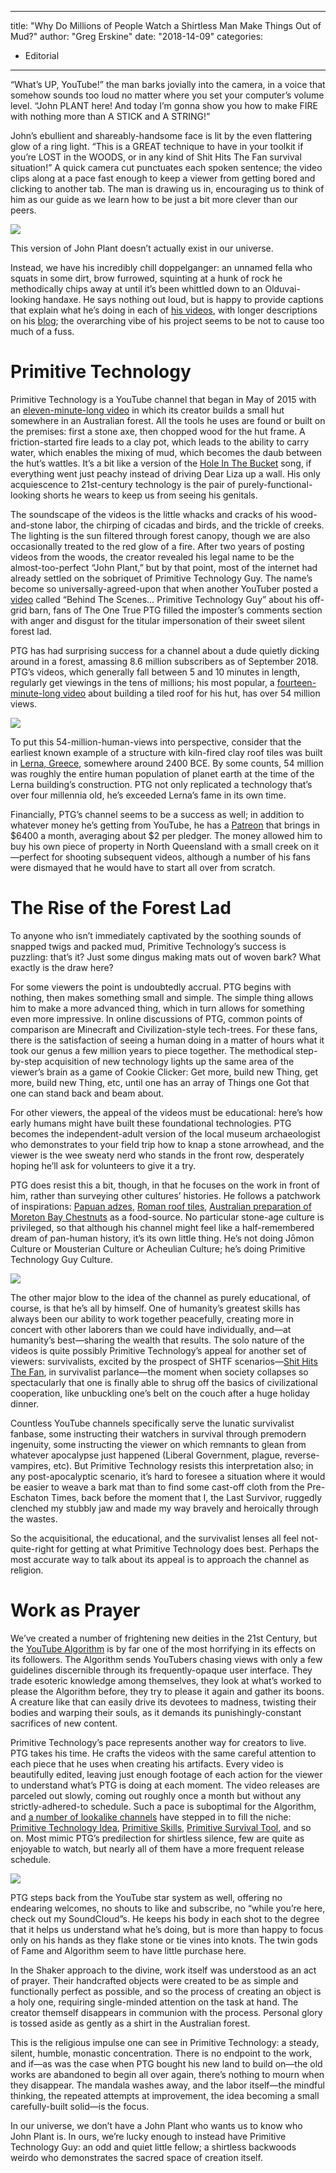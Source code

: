 
---
title: "Why Do Millions of People Watch a Shirtless Man Make Things Out of Mud?"
author: "Greg Erskine"
date: "2018-14-09"
categories:
- Editorial
---

“What’s UP, YouTube!” the man barks jovially into the camera, in a voice that somehow sounds too loud no matter where you set your computer’s volume level. “John PLANT here! And today I’m gonna show you how to make FIRE with nothing more than A STICK and A STRING!”

John’s ebullient and shareably-handsome face is lit by the even flattering glow of a ring light. “This is a GREAT technique to have in your toolkit if you’re LOST in the WOODS, or in any kind of Shit Hits The Fan survival situation!” A quick camera cut punctuates each spoken sentence; the video clips along at a pace fast enough to keep a viewer from getting bored and clicking to another tab. The man is drawing us in, encouraging us to think of him as our guide as we learn how to be just a bit more clever than our peers.

![](https://i2.wp.com/vrvblog.co/wp-content/uploads/2018/09/image2-2.jpg?resize=1170%2C655&#038;ssl=1)

This version of John Plant doesn’t actually exist in our universe.

Instead, we have his incredibly chill doppelganger: an unnamed fella who squats in some dirt, brow furrowed, squinting at a hunk of rock he methodically chips away at until it’s been whittled down to an Olduvai-looking handaxe. He says nothing out loud, but is happy to provide captions that explain what he’s doing in each of [his videos](https://www.youtube.com/channel/UCAL3JXZSzSm8AlZyD3nQdBA), with longer descriptions on his [blog](https://primitivetechnology.wordpress.com/); the overarching vibe of his project seems to be not to cause too much of a fuss.

# Primitive Technology

Primitive Technology is a YouTube channel that began in May of 2015 with an [eleven-minute-long video](https://www.youtube.com/watch?v=nCKkHqlx9dE&amp;t=598s) in which its creator builds a small hut somewhere in an Australian forest. All the tools he uses are found or built on the premises: first a stone axe, then chopped wood for the hut frame. A friction-started fire leads to a clay pot, which leads to the ability to carry water, which enables the mixing of mud, which becomes the daub between the hut’s wattles. It’s a bit like a version of the [Hole In The Bucket](https://www.youtube.com/watch?v=zYY6Q4nRTS4) song, if everything went just peachy instead of driving Dear Liza up a wall. His only acquiescence to 21st-century technology is the pair of purely-functional-looking shorts he wears to keep us from seeing his genitals.

The soundscape of the videos is the little whacks and cracks of his wood-and-stone labor, the chirping of cicadas and birds, and the trickle of creeks. The lighting is the sun filtered through forest canopy, though we are also occasionally treated to the red glow of a fire. After two years of posting videos from the woods, the creator revealed his legal name to be the almost-too-perfect “John Plant,” but by that point, most of the internet had already settled on the sobriquet of Primitive Technology Guy. The name’s become so universally-agreed-upon that when another YouTuber posted a [video](https://www.youtube.com/watch?v=sVRNec_V-w0) called “Behind The Scenes… Primitive Technology Guy” about his off-grid barn, fans of The One True PTG filled the imposter’s comments section with anger and disgust for the titular impersonation of their sweet silent forest lad.

PTG has had surprising success for a channel about a dude quietly dicking around in a forest, amassing 8.6 million subscribers as of September 2018. PTG’s videos, which generally fall between 5 and 10 minutes in length, regularly get viewings in the tens of millions; his most popular, a [fourteen-minute-long video](https://www.youtube.com/watch?v=P73REgj-3UE) about building a tiled roof for his hut, has over 54 million views.

![](https://i0.wp.com/vrvblog.co/wp-content/uploads/2018/09/image4-2.png?resize=618%2C452&#038;ssl=1)

To put this 54-million-human-views into perspective, consider that the earliest known example of a structure with kiln-fired clay roof tiles was built in [Lerna, Greece](https://www.argolisculture.gr/en/list-of-monuments/archaeological-site-of-lerna-house-of-tiles-stone-enclosure/), somewhere around 2400 BCE. By some counts, 54 million was roughly the entire human population of planet earth at the time of the Lerna building’s construction. PTG not only replicated a technology that’s over four millennia old, he’s exceeded Lerna’s fame in its own time.

Financially, PTG’s channel seems to be a success as well; in addition to whatever money he’s getting from YouTube, he has a [Patreon](https://www.patreon.com/user?u=2945881) that brings in $6400 a month, averaging about $2 per pledger. The money allowed him to buy his own piece of property in North Queensland with a small creek on it—perfect for shooting subsequent videos, although a number of his fans were dismayed that he would have to start all over from scratch.

# The Rise of the Forest Lad

To anyone who isn’t immediately captivated by the soothing sounds of snapped twigs and packed mud, Primitive Technology’s success is puzzling: that’s it? Just some dingus making mats out of woven bark? What exactly is the draw here?

For some viewers the point is undoubtedly accrual. PTG begins with nothing, then makes something small and simple. The simple thing allows him to make a more advanced thing, which in turn allows for something even more impressive. In online discussions of PTG, common points of comparison are Minecraft and Civilization-style tech-trees. For these fans, there is the satisfaction of seeing a human doing in a matter of hours what it took our genus a few million years to piece together. The methodical step-by-step acquisition of new technology lights up the same area of the viewer’s brain as a game of Cookie Clicker: Get more, build new Thing, get more, build new Thing, etc, until one has an array of Things one Got that one can stand back and beam about.

For other viewers, the appeal of the videos must be educational: here’s how early humans might have built these foundational technologies. PTG becomes the independent-adult version of the local museum archaeologist who demonstrates to your field trip how to knap a stone arrowhead, and the viewer is the wee sweaty nerd who stands in the front row, desperately hoping he’ll ask for volunteers to give it a try.

PTG does resist this a bit, though, in that he focuses on the work in front of him, rather than surveying other cultures’ histories. He follows a patchwork of inspirations: [Papuan adzes](https://www.youtube.com/watch?v=-JcWY0rjePU), [Roman roof tiles](https://www.youtube.com/watch?v=P73REgj-3UE), [Australian preparation of Moreton Bay Chestnuts](https://www.youtube.com/watch?v=eVvQnsKuOcE) as a food-source. No particular stone-age culture is privileged, so that although his channel might feel like a half-remembered dream of pan-human history, it’s its own little thing. He’s not doing Jōmon Culture or Mousterian Culture or Acheulian Culture; he’s doing Primitive Technology Guy Culture.

![](https://i0.wp.com/vrvblog.co/wp-content/uploads/2018/09/image1-3.png?resize=678%2C441&#038;ssl=1)

The other major blow to the idea of the channel as purely educational, of course, is that he’s all by himself. One of humanity’s greatest skills has always been our ability to work together peacefully, creating more in concert with other laborers than we could have individually, and—at humanity’s best—sharing the wealth that results. The solo nature of the videos is quite possibly Primitive Technology’s appeal for another set of viewers: survivalists, excited by the prospect of SHTF scenarios—[Shit Hits The Fan](https://www.youtube.com/results?search_query=shtf), in survivalist parlance—the moment when society collapses so spectacularly that one is finally able to shrug off the basics of civilizational cooperation, like unbuckling one’s belt on the couch after a huge holiday dinner.

Countless YouTube channels specifically serve the lunatic survivalist fanbase, some instructing their watchers in survival through premodern ingenuity, some instructing the viewer on which remnants to glean from whatever apocalypse just happened (Liberal Government, plague, reverse-vampires, etc). But Primitive Technology resists this interpretation also; in any post-apocalyptic scenario, it’s hard to foresee a situation where it would be easier to weave a bark mat than to find some cast-off cloth from the Pre-Eschaton Times, back before the moment that I, the Last Survivor, ruggedly clenched my stubbly jaw and made my way bravely and heroically through the wastes.

So the acquisitional, the educational, and the survivalist lenses all feel not-quite-right for getting at what Primitive Technology does best. Perhaps the most accurate way to talk about its appeal is to approach the channel as religion.

# Work as Prayer

We’ve created a number of frightening new deities in the 21st Century, but the [YouTube Algorithm](https://vrvblog.co/corrall/2483/youtube-kids/) is by far one of the most horrifying in its effects on its followers. The Algorithm sends YouTubers chasing views with only a few guidelines discernible through its frequently-opaque user interface. They trade esoteric knowledge among themselves, they look at what’s worked to please the Algorithm before, they try to please it again and gather its boons. A creature like that can easily drive its devotees to madness, twisting their bodies and warping their souls, as it demands its punishingly-constant sacrifices of new content.

Primitive Technology’s pace represents another way for creators to live. PTG takes his time. He crafts the videos with the same careful attention to each piece that he uses when creating his artifacts. Every video is beautifully edited, leaving just enough footage of each action for the viewer to understand what’s PTG is doing at each moment. The video releases are parceled out slowly, coming out roughly once a month but without any strictly-adhered-to schedule. Such a pace is suboptimal for the Algorithm, and [a number of lookalike channels](https://imgur.com/gallery/k1ZfC) have stepped in to fill the niche: [Primitive Technology Idea](https://www.youtube.com/user/stockytheduke/videos), [Primitive Skills](https://www.youtube.com/channel/UCs8DNFOxYen3kuj87aWKG9g/videos), [Primitive Survival Tool](https://www.youtube.com/channel/UC6vasuRFx3t3NTISG6iwUeA/videos), and so on. Most mimic PTG’s predilection for shirtless silence, few are quite as enjoyable to watch, but nearly all of them have a more frequent release schedule.

![](https://i2.wp.com/vrvblog.co/wp-content/uploads/2018/09/image5-2.png?resize=596%2C427&#038;ssl=1)

PTG steps back from the YouTube star system as well, offering no endearing welcomes, no shouts to like and subscribe, no “while you’re here, check out my SoundCloud”s. He keeps his body in each shot to the degree that it helps us understand what he’s doing, but is more than happy to focus only on his hands as they flake stone or tie vines into knots. The twin gods of Fame and Algorithm seem to have little purchase here.

In the Shaker approach to the divine, work itself was understood as an act of prayer. Their handcrafted objects were created to be as simple and functionally perfect as possible, and so the process of creating an object is a holy one, requiring single-minded attention on the task at hand. The creator themself disappears in communion with the process. Personal glory is tossed aside as gently as a shirt in the Australian forest.

This is the religious impulse one can see in Primitive Technology: a steady, silent, humble, monastic concentration. There is no endpoint to the work, and if—as was the case when PTG bought his new land to build on—the old works are abandoned to begin all over again, there’s nothing to mourn when they disappear. The mandala washes away, and the labor itself—the mindful thinking, the repeated attempts at improvement, the idea becoming a small carefully-built solid—is the focus.

In our universe, we don’t have a John Plant who wants us to know who John Plant is. In ours, we’re lucky enough to instead have Primitive Technology Guy: an odd and quiet little fellow; a shirtless backwoods weirdo who demonstrates the sacred space of creation itself.
